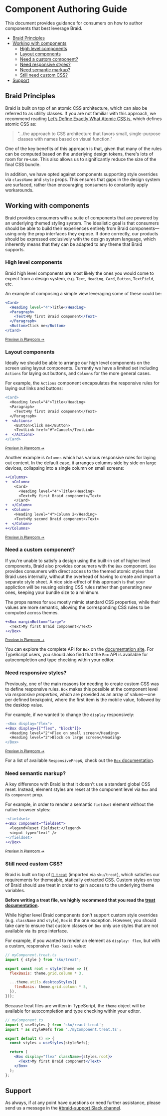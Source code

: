 # Component Authoring Guide

This document provides guidance for consumers on how to author components that best leverage Braid.

- [Braid Principles](#braid-principles)
- [Working with components](#working-with-components)
  - [High level components](#high-level-components)
  - [Layout components](#layout-components)
  - [Need a custom component?](#need-a-custom-component)
  - [Need responsive styles?](#need-responsive-styles)
  - [Need semantic markup?](#need-semantic-markup)
  - [Still need custom CSS?](#still-need-custom-css)
- [Support](#support)

## Braid Principles

Braid is built on top of an atomic CSS architecture, which can also be referred to as utility classes. If you are not familiar with this approach, we recommend reading [Let’s Define Exactly What Atomic CSS is](https://css-tricks.com/lets-define-exactly-atomic-css/), which defines atomic CSS as:

> "...the approach to CSS architecture that favors small, single-purpose classes with names based on visual function."

One of the key benefits of this approach is that, given that many of the rules can be computed based on the underlying design tokens, there's lots of room for re-use. This also allows us to significantly reduce the size of the final CSS bundle.

In addition, we have opted against components supporting style overrides via `className` and `style` props. This ensures that gaps in the design system are surfaced, rather than encouraging consumers to constantly apply workarounds.

## Working with components

Braid provides consumers with a suite of components that are powered by an underlying themed styling system. The idealistic goal is that consumers should be able to build their experiences entirely from Braid components—using only the prop interfaces they expose. If done correctly, our products should be expressed exclusively with the design system language, which inherently means that they can be adapted to any theme that Braid supports.

### High level components

Braid high level components are most likely the ones you would come to expect from a design system, e.g. `Text`, `Heading`, `Card`, `Button`, `TextField`, etc.

An example of composing a simple view leveraging some of these could be:

```jsx
<Card>
  <Heading level="4">Title</Heading>
  <Paragraph>
    <Text>My first Braid component</Text>
  </Paragraph>
  <Button>Click me</Button>
</Card>
```

<sup>[Preview in Playroom &#08594;](https://seek-oss.github.io/braid-design-system/playroom/#?code=PENhcmQ-CiAgPEhlYWRpbmcgbGV2ZWw9IjQiPlRpdGxlPC9IZWFkaW5nPgogIDxQYXJhZ3JhcGg-CiAgICA8VGV4dD5NeSBmaXJzdCBCcmFpZCBjb21wb25lbnQ8L1RleHQ-CiAgPC9QYXJhZ3JhcGg-CiAgPEJ1dHRvbj5DbGljayBtZTwvQnV0dG9uPgo8L0NhcmQ-Cg)</sup>

### Layout components

Ideally we should be able to arrange our high level components on the screen using layout components. Currently we have a limited set including `Actions` for laying out buttons, and `Columns` for the more general cases.

For example, the `Actions` component encapsulates the responsive rules for laying out links and buttons:

```diff
<Card>
  <Heading level="4">Title</Heading>
  <Paragraph>
    <Text>My first Braid component</Text>
  </Paragraph>
+  <Actions>
    <Button>Click me</Button>
    <TextLink href="#">Cancel</TextLink>
+  </Actions>
</Card>
```

<sup>[Preview in Playroom &#08594;](https://seek-oss.github.io/braid-design-system/playroom/#?code=PENhcmQ-CiAgPEhlYWRpbmcgbGV2ZWw9IjQiPlRpdGxlPC9IZWFkaW5nPgogIDxQYXJhZ3JhcGg-CiAgICA8VGV4dD5NeSBmaXJzdCBCcmFpZCBjb21wb25lbnQ8L1RleHQ-CiAgPC9QYXJhZ3JhcGg-CiAgPEFjdGlvbnM-CiAgICA8QnV0dG9uPkNsaWNrIG1lPC9CdXR0b24-CiAgICA8VGV4dExpbmsgaHJlZj0iIyI-Q2FuY2VsPC9UZXh0TGluaz4KICA8L0FjdGlvbnM-CjwvQ2FyZD4K)</sup>

Another example is `Columns` which has various responsive rules for laying out content. In the default case, it arranges columns side by side on large devices, collapsing into a single column on small screens:

```diff
+<Columns>
+  <Column>
    <Card>
      <Heading level="4">Title</Heading>
      <Text>My first Braid component</Text>
    </Card>
+  </Column>
+  <Column>
    <Heading level="4">Column 2</Heading>
    <Text>My second Braid component</Text>
+  </Column>
+</Columns>
```

<sup>[Preview in Playroom &#08594;](https://seek-oss.github.io/braid-design-system/playroom/#?code=PENvbHVtbnM-CiAgPENvbHVtbj4KICAgIDxDYXJkPgogICAgICA8SGVhZGluZyBsZXZlbD0iNCI-VGl0bGU8L0hlYWRpbmc-CiAgICAgIDxQYXJhZ3JhcGg-CiAgICAgICAgPFRleHQ-TXkgZmlyc3QgQnJhaWQgY29tcG9uZW50PC9UZXh0PgogICAgICA8L1BhcmFncmFwaD4KICAgICAgPEJ1dHRvbj5DbGljayBtZTwvQnV0dG9uPgogICAgPC9DYXJkPgogIDwvQ29sdW1uPgogIDxDb2x1bW4-CiAgICA8Q2FyZD4KICAgICAgPEhlYWRpbmcgbGV2ZWw9IjQiPkNvbHVtbiAyPC9IZWFkaW5nPgogICAgICA8VGV4dD5NeSBzZWNvbmQgQnJhaWQgY29tcG9uZW50PC9UZXh0PgogICAgPC9DYXJkPgogIDwvQ29sdW1uPgo8L0NvbHVtbnM-Cg)</sup>

### Need a custom component?

If you're unable to satisfy a design using the built-in set of higher level components, Braid also provides consumers with the `Box` component. `Box` provides consumers with direct access to the themed atomic styles that Braid uses internally, without the overhead of having to create and import a separate style sheet. A nice side-effect of this approach is that your appliction will be reusing existing CSS rules rather than generating new ones, keeping your bundle size to a minimum.

The props names for `Box` mostly mimic standard CSS properties, while their values are more semantic, allowing the corresponding CSS rules to be computed across themes.

```diff
+<Box marginBottom="large">
  <Text>My first Braid component</Text>
+</Box>
```

<sup>[Preview in Playroom &#08594;](https://seek-oss.github.io/braid-design-system/playroom/#?code=PEJveCBtYXJnaW5Cb3R0b209ImxhcmdlIj4KICA8VGV4dD5NeSBmaXJzdCBCcmFpZCBjb21wb25lbnQ8L1RleHQ-CjwvQm94Pgo)</sup>

You can explore the complete API for `Box` on the [documentation site](https://seek-oss.github.io/braid-design-system/components/Box). For TypeScript users, you should also find that the `Box` API is available for autocompletion and type checking within your editor.

### Need responsive styles?

Previously, one of the main reasons for needing to create custom CSS was to define responsive rules. `Box` makes this possible at the component level via _responsive properties_, which are provided as an array of values—one per defined breakpoint, where the first item is the mobile value, followed by the desktop value.

For example, if we wanted to change the `display` responsively:

```diff
-<Box display="flex">
+<Box display={["flex", "block"]}>
  <Heading level="2">Flex on small screen</Heading>
  <Heading level="2">Block on large screen</Heading>
</Box>
```

<sup>[Preview in Playroom &#08594;](https://seek-oss.github.io/braid-design-system/playroom/#?code=PEJveCBkaXNwbGF5PXtbImZsZXgiLCAiYmxvY2siXX0-CiAgPEhlYWRpbmcgbGV2ZWw9IjIiPkZsZXggb24gc21hbGwgc2NyZWVuPC9IZWFkaW5nPgogIDxIZWFkaW5nIGxldmVsPSIyIj5CbG9jayBvbiBsYXJnZSBzY3JlZW48L0hlYWRpbmc-CjwvQm94Pgo)</sup>

For a list of available `ResponsiveProp`s, check out the [`Box` documentation](https://seek-oss.github.io/braid-design-system/components/Box).

### Need semantic markup?

A key difference with Braid is that it doesn't use a standard global CSS reset. Instead, element styles are reset at the component level via `Box` and its `component` prop.

For example, in order to render a semantic `fieldset` element without the native browser styles:

```diff
-<fieldset>
+<Box component="fieldset">
  <legend>Reset Fieldset:</legend>
  <input type="text" />
-</fieldset>
+</Box>
```

<sup>[Preview in Playroom &#08594;](https://seek-oss.github.io/braid-design-system/playroom/#?code=PGZpZWxkc2V0PgogIDxsZWdlbmQ-TmF0aXZlIEZpZWxkc2V0OjwvbGVnZW5kPgogIDxpbnB1dCB0eXBlPSJ0ZXh0IiAvPgo8L2ZpZWxkc2V0Pgo8Qm94IGNvbXBvbmVudD0iZmllbGRzZXQiPgogIDxsZWdlbmQ-UmVzZXQgRmllbGRzZXQ6PC9sZWdlbmQ-CiAgPGlucHV0IHR5cGU9InRleHQiIC8-CjwvQm94Pg)</sup>

### Still need custom CSS?

Braid is built on top of [`🍬 treat`](https://seek-oss.github.io/treat) (imported via `sku/treat`), which satisfies our requirements for themeable, statically extracted CSS. Custom styles on top of Braid should use treat in order to gain access to the underlying theme variables.

**Before writing a treat file, we highly recommend that you read the [treat documentation](https://seek-oss.github.io/treat).**

While higher level Braid components don't support custom style overrides (e.g. `className` and `style`), `Box` is the one exception. However, you should take care to ensure that custom classes on `Box` only use styles that are not available via its prop interface.

For example, if you wanted to render an element as `display: flex`, but with a custom, responsive `flex-basis` value:

```js
// myComponent.treat.ts
import { style } from 'sku/treat';

export const root = style(theme => ({
  flexBasis: theme.grid.column * 3,

  ...theme.utils.desktopStyles({
    flexBasis: theme.grid.column * 5,
  }),
}));
```

Because treat files are written in TypeScript, the `theme` object will be available for autocompletion and type checking within your editor.

```jsx
// myComponent.ts
import { useStyles } from 'sku/react-treat';
import * as styleRefs from './myComponent.treat.ts';

export default () => {
  const styles = useStyles(styleRefs);

  return (
    <Box display="flex" className={styles.root}>
      <Text>My first Braid component</Text>
    </Box>
  );
};
```

## Support

As always, if at any point have questions or need further assistance, please send us a message in the [#braid-support Slack channel](https://seekchat.slack.com/channels/braid-support).
